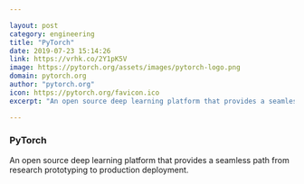 ```yaml
---

layout: post
category: engineering
title: "PyTorch"
date: 2019-07-23 15:14:26
link: https://vrhk.co/2Y1pK5V
image: https://pytorch.org/assets/images/pytorch-logo.png
domain: pytorch.org
author: "pytorch.org"
icon: https://pytorch.org/favicon.ico
excerpt: "An open source deep learning platform that provides a seamless path from research prototyping to production deployment."

---
```


### PyTorch

An open source deep learning platform that provides a seamless path from research prototyping to production deployment.